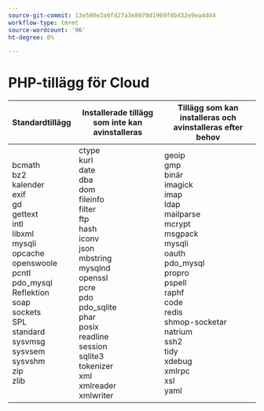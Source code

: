 ```yaml
---
source-git-commit: 13e500e2a9fd27a3e8070d1969f4b432e9ea4d44
workflow-type: tm+mt
source-wordcount: '96'
ht-degree: 0%

---
```

# PHP-tillägg för Cloud

<table style="table-layout:auto">
    <thead>
      <tr>
        <th>
            Standardtillägg
        </th>
        <th>
            Installerade tillägg som inte kan avinstalleras
        </th>
        <th>
            Tillägg som kan installeras och avinstalleras efter behov
        </th>
      </tr>
    </thead>
    <tbody>
        <tr>
            <td>
                bcmath<br>
                bz2<br>
                kalender <br>
                exif<br>
                gd <br>
                gettext <br>
                intl <br>
                libxml <br>
                mysqli<br>
                opcache<br>
                openswoole<br>
                pcntl<br>
                pdo_mysql<br>
                Reflektion <br>
                soap <br>
                sockets <br>
                SPL <br>
                standard <br>
                sysvmsg<br>
                sysvsem <br>
                sysvshm<br>
                zip <br>
                zlib <br>
            </td>
            <td>
                ctype<br>
                kurl <br>
                date <br>
                dba <br>
                dom<br>
                fileinfo <br>
                filter <br>
                ftp <br>
                hash <br>
                iconv<br>
                json<br>
                mbstring<br>
                mysqlnd<br>
                openssl <br>
                pcre <br>
                pdo <br>
                pdo_sqlite<br>
                phar <br>
                posix <br>
                readline <br>
                session <br>
                sqlite3<br>
                tokenizer <br>
                xml <br>
                xmlreader<br>
                xmlwriter <br>
            </td>
            <td>
                geoip<br>
                gmp <br>
                binär <br>
                imagick <br>
                imap <br>
                ldap <br>
                mailparse<br>
                mcrypt<br>
                msgpack <br>
                mysqli<br>
                oauth<br>
                pdo_mysql<br>
                propro <br>
                pspell <br>
                raphf <br>
                code <br>
                redis <br>
                shmop-socketar <br>
                natrium <br>
                ssh2 <br>
                tidy <br>
                xdebug <br>
                xmlrpc <br>
                xsl<br>
                yaml <br>
            </td>
        </tr>
    </tbody>
</table>
